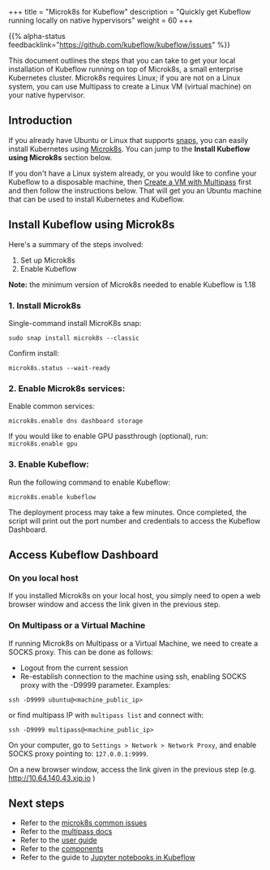 +++
title = "Microk8s for Kubeflow"
description = "Quickly get Kubeflow running locally on native hypervisors"
weight = 60
+++

{{% alpha-status 
  feedbacklink="https://github.com/kubeflow/kubeflow/issues" %}}

This document outlines the steps that you can take to get your local installation of Kubeflow running on top of Microk8s, a small enterprise Kubernetes cluster. Microk8s requires Linux; if you are not on a Linux system, you can use Multipass to create a Linux VM (virtual machine) on your native hypervisor.

## Introduction

If you already have Ubuntu or Linux that supports [snaps](https://snapcraft.io/), you can easily install Kubernetes using [Microk8s](https://microk8s.io/). You can jump to the **Install Kubeflow using Microk8s** section below.

If you don't have a Linux system already, or you would like to confine your Kubeflow to a disposable machine, then [Create a VM with Multipass](https://multipass.run/) first and then follow the instructions below. That will get you an Ubuntu machine that can be used to install Kubernetes and Kubeflow.

## Install Kubeflow using Microk8s

Here's a summary of the steps involved:

1. Set up Microk8s
2. Enable Kubeflow

**Note:** the minimum version of Microk8s needed to enable Kubeflow is 1.18

### 1. Install Microk8s

Single-command install MicroK8s snap:

```
sudo snap install microk8s --classic
```
Confirm install:
```
microk8s.status --wait-ready
```

### 2. Enable Microk8s services:

Enable common services:
```
microk8s.enable dns dashboard storage
```
If you would like to enable GPU passthrough (optional), run: `microk8s.enable gpu`

### 3. Enable Kubeflow:

Run the following command to enable Kubeflow:

```
microk8s.enable kubeflow
```

The deployment process may take a few minutes. Once completed, the script will print out the port number and credentials to access the Kubeflow Dashboard.


## Access Kubeflow Dashboard

### On you local host
If you installed Microk8s on your local host, you simply need to open a web browser window and access the link given in the previous step. 

### On Multipass or a Virtual Machine
If running Microk8s on Multipass or a Virtual Machine, we need to create a SOCKS proxy. This can be done as follows:

* Logout from the current session
* Re-establish connection to the machine using ssh, enabling SOCKS proxy with the -D9999 parameter.
Examples:

```
ssh -D9999 ubuntu@<machine_public_ip>
```
or find multipass IP with `multipass list` and connect with:
```
ssh -D9999 multipass@<machine_public_ip>
```

On your computer, go to `Settings > Network > Network Proxy`, and enable SOCKS proxy pointing to: `127.0.0.1:9999`.

On a new browser window, access the link given in the previous step (e.g. http://10.64.140.43.xip.io )


## Next steps

* Refer to the [microk8s common issues](https://microk8s.io/docs/troubleshooting)
* Refer to the [multipass docs](https://multipass.run/docs)
* Refer to the [user guide](/docs/)
* Refer to the [components](/docs/components/)
* Refer to the guide to [Jupyter notebooks in Kubeflow](/docs/notebooks/)
